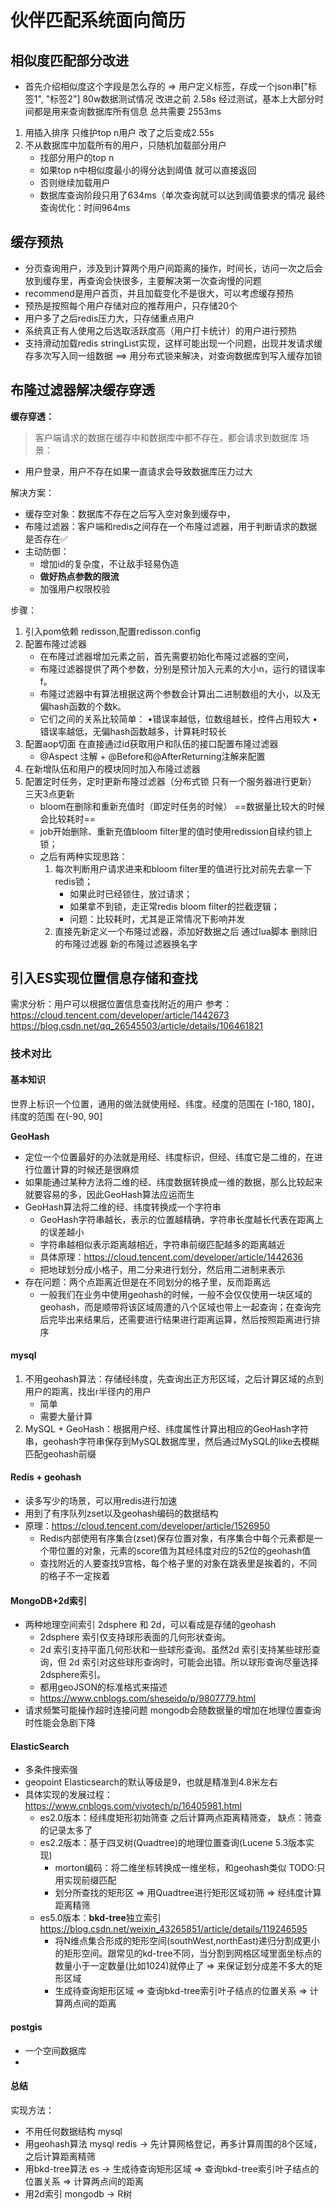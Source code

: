 
# 伙伴匹配系统面向简历

## 相似度匹配部分改进
- 首先介绍相似度这个字段是怎么存的 => 用户定义标签，存成一个json串["标签1", "标签2"]
80w数据测试情况
改进之前 2.58s
经过测试，基本上大部分时间都是用来查询数据库所有信息 总共需要 2553ms
1. 用插入排序 只维护top n用户 改了之后变成2.55s
2. 不从数据库中加载所有的用户，只随机加载部分用户
    - 找部分用户的top n
    - 如果top n中相似度最小的得分达到阈值 就可以直接返回
    - 否则继续加载用户
    - 数据库查询阶段只用了634ms（单次查询就可以达到阈值要求的情况
      最终查询优化：时间964ms

## 缓存预热
- 分页查询用户，涉及到计算两个用户间距离的操作，时间长，访问一次之后会放到缓存里，再查询会快很多，主要解决第一次查询慢的问题
- recommend是用户首页，并且加载变化不是很大，可以考虑缓存预热
- 预热是按照每个用户存储对应的推荐用户，只存储20个
- 用户多了之后redis压力大，只存储重点用户
- 系统真正有人使用之后选取活跃度高（用户打卡统计）的用户进行预热
- 支持滑动加载redis stringList实现，这样可能出现一个问题，出现并发请求缓存多次写入同一组数据  ==> 用分布式锁来解决，对查询数据库到写入缓存加锁

## 布隆过滤器解决缓存穿透

**缓存穿透：**
> 客户端请求的数据在缓存中和数据库中都不存在，都会请求到数据库
场景：
- 用户登录，用户不存在如果一直请求会导致数据库压力过大

解决方案：
- 缓存空对象：数据库不存在之后写入空对象到缓存中，
- 布隆过滤器：客户端和redis之间存在一个布隆过滤器，用于判断请求的数据是否存在✅
- 主动防御：
    - 增加id的复杂度，不让敌手轻易伪造
    - **做好热点参数的限流**
    - 加强用户权限校验

步骤：
1. 引入pom依赖 redisson,配置redisson.config
2. 配置布隆过滤器
   - 在布隆过滤器增加元素之前，首先需要初始化布隆过滤器的空间，
   - 布隆过滤器提供了两个参数，分别是预计加入元素的大小n，运行的错误率f。
   - 布隆过滤器中有算法根据这两个参数会计算出二进制数组的大小，以及无偏hash函数的个数k。 
   - 它们之间的关系比较简单： •错误率越低，位数组越长，控件占用较大 •错误率越低，无偏hash函数越多，计算耗时较长
3. 配置aop切面 在直接通过id获取用户和队伍的接口配置布隆过滤器
   - @Aspect 注解 + @Before和@AfterReturning注解来配置
4. 在新增队伍和用户的模块同时加入布隆过滤器
5. 配置定时任务，定时更新布隆过滤器（分布式锁 只有一个服务器进行更新） 三天3点更新
   - bloom在删除和重新充值时（即定时任务的时候） ==数据量比较大的时候会比较耗时==
   - job开始删除、重新充值bloom filter里的值时使用redission自续约锁上锁；
   - 之后有两种实现思路：
     1. 每次判断用户请求进来和bloom filter里的值进行比对前先去拿一下redis锁；
        - 如果此时已经锁住，放过请求；
        - 如果拿不到锁，走正常redis bloom filter的拦截逻辑；
        - 问题：比较耗时，尤其是正常情况下影响并发
     2. 直接先新定义一个布隆过滤器，添加好数据之后 通过lua脚本 删除旧的布隆过滤器 新的布隆过滤器换名字
     



## 引入ES实现位置信息存储和查找
需求分析：用户可以根据位置信息查找附近的用户
参考：
https://cloud.tencent.com/developer/article/1442673
https://blog.csdn.net/qq_26545503/article/details/106461821

### 技术对比
#### 基本知识
世界上标识一个位置，通用的做法就使用经、纬度。经度的范围在 (-180, 180]，纬度的范围 在(-90, 90]

**GeoHash**
- 定位一个位置最好的办法就是用经、纬度标识，但经、纬度它是二维的，在进行位置计算的时候还是很麻烦
- 如果能通过某种方法将二维的经、纬度数据转换成一维的数据，那么比较起来就要容易的多，因此GeoHash算法应运而生
- GeoHash算法将二维的经、纬度转换成一个字符串
    - GeoHash字符串越长，表示的位置越精确，字符串长度越长代表在距离上的误差越小
    - 字符串越相似表示距离越相近，字符串前缀匹配越多的距离越近
    - 具体原理：https://cloud.tencent.com/developer/article/1442636
    - 把地球划分成小格子，用二分来进行划分，然后用二进制来表示
- 存在问题：两个点距离近但是在不同划分的格子里，反而距离远
    - 一般我们在业务中使用geohash的时候，一般不会仅仅使用一块区域的geohash，而是顺带将该区域周遭的八个区域也带上一起查询；在查询完后完毕出来结果后，还需要进行结果进行距离运算，然后按照距离进行排序

#### mysql
1. 不用geohash算法：存储经纬度，先查询出正方形区域，之后计算区域的点到用户的距离，找出r半径内的用户
    - 简单
    - 需要大量计算
2. MySQL + GeoHash：根据用户经、纬度属性计算出相应的GeoHash字符串，geohash字符串保存到MySQL数据库里，然后通过MySQL的like去模糊匹配geohash前缀

#### Redis + geohash
- 读多写少的场景，可以用redis进行加速
- 用到了有序队列zset以及geohash编码的数据结构
- 原理：https://cloud.tencent.com/developer/article/1526950
    - Redis内部使用有序集合(zset)保存位置对象，有序集合中每个元素都是一个带位置的对象，元素的score值为其经纬度对应的52位的geohash值
    - 查找附近的人要查找9宫格，每个格子里的对象在跳表里是挨着的，不同的格子不一定挨着

#### MongoDB+2d索引
- 两种地理空间索引 2dsphere 和 2d，可以看成是存储的geohash
    - 2dsphere 索引仅支持球形表面的几何形状查询。
    - 2d 索引支持平面几何形状和一些球形查询。虽然2d 索引支持某些球形查询，但 2d 索引对这些球形查询时，可能会出错。所以球形查询尽量选择 2dsphere索引。
    - 都用geoJSON的标准格式来描述
    - https://www.cnblogs.com/sheseido/p/9807779.html
- 请求频繁可能操作超时连接问题 mongodb会随数据量的增加在地理位置查询时性能会急剧下降

#### ElasticSearch
- 多条件搜索强
- geopoint Elasticsearch的默认等级是9，也就是精准到4.8米左右
- 具体实现的发展过程：https://www.cnblogs.com/vivotech/p/16405981.html
    - es2.0版本：经纬度矩形初始筛查 之后计算两点距离精筛查， 缺点：筛查的记录太多了
    - es2.2版本：基于四叉树(Quadtree)的地理位置查询(Lucene 5.3版本实现)
        - morton编码：将二维坐标转换成一维坐标，和geohash类似 TODO:只用实现前缀匹配
        - 划分所查找的矩形区 => 用Quadtree进行矩形区域初筛 => 经纬度计算距离精筛
    - es5.0版本：**bkd-tree**独立索引 https://blog.csdn.net/weixin_43265851/article/details/119246595
        - 将N维点集合形成的矩形空间(southWest,northEast)递归分割成更小的矩形空间。跟常见的kd-tree不同，当分割到网格区域里面坐标点的数量小于一定数量(比如1024)就停止了 => 来保证划分成差不多大的矩形区域
        - 生成待查询矩形区域 => 查询bkd-tree索引叶子结点的位置关系 => 计算两点间的距离

#### postgis
- 一个空间数据库
-
#### 总结
实现方法：
- 不用任何数据结构 mysql
- 用geohash算法 mysql redis  -> 先计算网格登记，再多计算周围的8个区域，之后计算距离精筛
- 用bkd-tree算法 es -> 生成待查询矩形区域 => 查询bkd-tree索引叶子结点的位置关系 => 计算两点间的距离
- 用2d索引 mongodb -> R树



